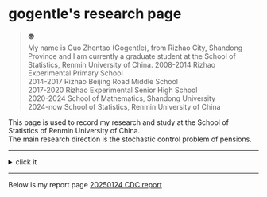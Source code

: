 # gogentle's research page

>👽       
>My name is Guo Zhentao (Gogentle), from Rizhao City, Shandong Province and I am currently a graduate student at the School of Statistics, Renmin University of China.
>2008-2014 Rizhao Experimental Primary School    
>2014-2017 Rizhao Beijing Road Middle School     
>2017-2020 Rizhao Experimental Senior High School  
>2020-2024 School of Mathematics, Shandong University  
>2024-now  School of Statistics, Renmin University of China  

This page is used to record my research and study at the School of Statistics of Renmin University of China.  
The main research direction is the stochastic control problem of pensions.  

----
<details>
  <summary>click it</summary>
But there is nothing left here.
</details>

----

Below is my report page
[20250124 CDC report](/CDC.html)


